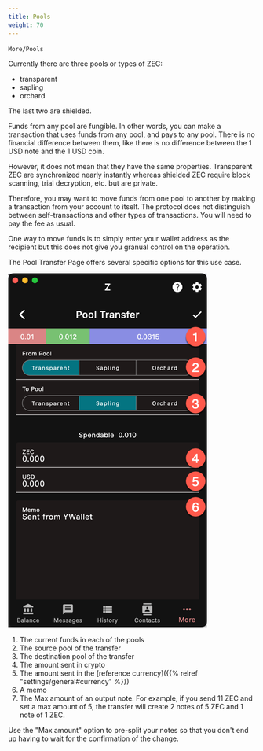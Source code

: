 ```yaml
---
title: Pools
weight: 70
---
```


`More/Pools`

Currently there are three pools or types of ZEC:
- transparent
- sapling
- orchard

The last two are shielded.

Funds from any pool are fungible. In other words,
you can make a transaction that uses funds from
any pool, and pays to any pool. There is no
financial difference between them, like there is
no difference between the 1 USD note and the 1 USD coin.

However, it does not mean that they have the same
properties. Transparent ZEC are synchronized nearly
instantly whereas shielded ZEC require block scanning,
trial decryption, etc. but are private.

Therefore, you may want to move funds from one pool
to another by making a transaction from your account
to itself. The protocol does not distinguish between
self-transactions and other types of transactions. 
You will need to pay the fee as usual.

One way to move funds is to simply enter your wallet
address as the recipient but this does not give you
granual control on the operation.

The Pool Transfer Page offers several 
specific options for this use case.

![](2024-03-08_17-48-52.png)

1. The current funds in each of the pools
1. The source pool of the transfer
1. The destination pool of the transfer
1. The amount sent in crypto
1. The amount sent in the 
[reference currency]({{% relref "settings/general#currency" %}})
1. A memo
1. The Max amount of an output note. For example, if you 
send 11 ZEC and set a max amount of 5, the transfer will
create 2 notes of 5 ZEC and 1 note of 1 ZEC.

Use the "Max amount" option to pre-split your notes 
so that you don't end up having to wait for the confirmation
of the change.
